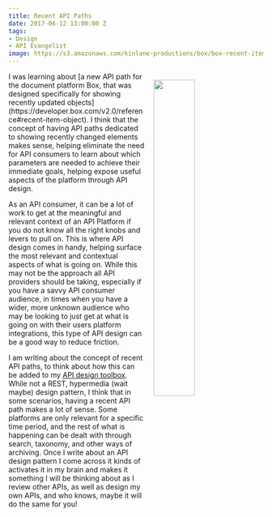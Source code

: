 ```yaml
---
title: Recent API Paths
date: 2017-06-12 13:00:00 Z
tags:
- Design
- API Evangelist
image: https://s3.amazonaws.com/kinlane-productions/box/box-recent-item-object.png
---
```


<p><a href="https://developer.box.com/v2.0/reference#recent-item-object"><img src="https://s3.amazonaws.com/kinlane-productions/box/box-recent-item-object.png" align="right" width="40%" style="padding: 15px;" /></a></p>I was learning about [a new API path for the document platform Box, that was designed specifically for showing recently updated objects](https://developer.box.com/v2.0/reference#recent-item-object). I think that the concept of having API paths dedicated to showing recently changed elements makes sense, helping eliminate the need for API consumers to learn about which parameters are needed to achieve their immediate goals, helping expose useful aspects of the platform through API design.

As an API consumer, it can be a lot of work to get at the meaningful and relevant context of an API Platform if you do not know all the right knobs and levers to pull on. This is where API design comes in handy, helping surface the most relevant and contextual aspects of what is going on. While this may not be the approach all API providers should be taking, especially if you have a savvy API consumer audience, in times when you have a wider, more unknown audience who may be looking to just get at what is going on with their users platform integrations, this type of API design can be a good way to reduce friction.

I am writing about the concept of recent API paths, to think about how this can be added to my [API design toolbox](http://design.apievangelist.com). While not a REST, hypermedia (wait maybe) design pattern, I think that in some scenarios, having a recent API path makes a lot of sense. Some platforms are only relevant for a specific time period, and the rest of what is happening can be dealt with through search, taxonomy, and other ways of archiving. Once I write about an API design pattern I come across it kinds of activates it in my brain and makes it something I will be thinking about as I review other APIs, as well as design my own APIs, and who knows, maybe it will do the same for you!